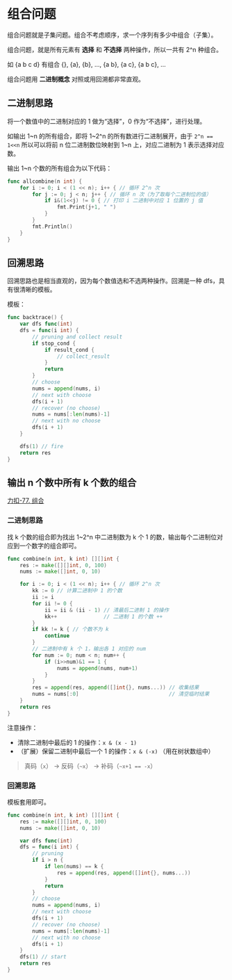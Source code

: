 # 组合问题

组合问题就是子集问题。组合不考虑顺序，求一个序列有多少中组合（子集）。

组合问题，就是所有元素有 **选择** 和 **不选择** 两种操作，所以一共有 2^n 种组合。

如 {a b c d} 有组合 {}, {a}, {b}, ..., {a b}, {a c}, {a b c}, ...

组合问题用 **二进制概念** 对照或用回溯都非常直观。

## 二进制思路

将一个数值中的二进制对应的 1 做为“选择”，0 作为“不选择”，进行处理。

如输出 1~n 的所有组合，即将 1~2^n 的所有数进行二进制展开，由于 `2^n == 1<<n` 所以可以将前 n 位二进制数位映射到 1~n 上，对应二进制为 1 表示选择对应数。

输出 1~n 个数的所有组合为以下代码：

```GO
func allcombine(n int) {
    for i := 0; i < (1 << n); i++ { // 循环 2^n 次
        for j := 0; j < n; j++ { // 循环 n 次（为了取每个二进制位的值）
            if i&(1<<j) != 0 { // 打印 i 二进制中对应 1 位置的 j 值
                fmt.Print(j+1, " ")
            }
        }
        fmt.Println()
    }
}
```

## 回溯思路

回溯思路也是相当直观的，因为每个数值选和不选两种操作。回溯是一种 dfs，具有很清晰的模板。

模板：

```go
func backtrace() {
    var dfs func(int)
    dfs = func(i int) {
        // pruning and collect result
        if stop_cond {
            if result_cond {
                // collect_result
            }
            return
        }
        // choose
        nums = append(nums, i)
        // next with choose
        dfs(i + 1)
        // recover (no choose)
        nums = nums[:len(nums)-1]
        // next with no choose
        dfs(i + 1)
    }

    dfs(1) // fire
    return res
}
```

## 输出 n 个数中所有 k 个数的组合

[力扣-77. 组合](https://leetcode.cn/problems/combinations/)

### 二进制思路

找 k 个数的组合即为找出 1~2^n 中二进制数为 k 个 1 的数，输出每个二进制位对应到一个数字的组合即可。

```go
func combine(n int, k int) [][]int {
    res := make([][]int, 0, 100)
    nums := make([]int, 0, 10)

    for i := 0; i < (1 << n); i++ { // 循环 2^n 次
        kk := 0 // 计算二进制中 1 的个数
        ii := i
        for ii != 0 {
            ii = ii & (ii - 1) // 清最后二进制 1 的操作
            kk++               // 二进制 1 的个数 ++
        }
        if kk != k { // 个数不为 k
            continue
        }
        // 二进制中有 k 个 1，输出各 1 对应的 num
        for num := 0; num < n; num++ {
            if (i>>num)&1 == 1 {
                nums = append(nums, num+1)
            }
        }
        res = append(res, append([]int{}, nums...)) // 收集结果
        nums = nums[:0]                             // 清空临时结果
    }
    return res
}
```

注意操作：

- 清除二进制中最后的 1 的操作：`x & (x - 1)`
- （扩展）保留二进制中最后一个 1 的操作：`x & (-x)` （用在树状数组中）

> 真码（`x`） -> 反码（`~x`） -> 补码（`~x+1 == -x`）

### 回溯思路

模板套用即可。

```go
func combine(n int, k int) [][]int {
    res := make([][]int, 0, 100)
    nums := make([]int, 0, 10)

    var dfs func(int)
    dfs = func(i int) {
        // pruning
        if i > n {
            if len(nums) == k {
                res = append(res, append([]int{}, nums...))
            }
            return
        }
        // choose
        nums = append(nums, i)
        // next with choose
        dfs(i + 1)
        // recover (no choose)
        nums = nums[:len(nums)-1]
        // next with no choose
        dfs(i + 1)
    }
    dfs(1) // start 
    return res
}
```